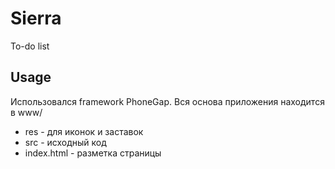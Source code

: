 # Sierra
To-do list

## Usage
Использовался framework PhoneGap.
Вся основа приложения находится в www/
- res - для иконок и заставок
- src - исходный код
- index.html - разметка страницы
